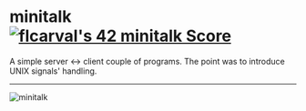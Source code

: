 # minitalk [![flcarval's 42 minitalk Score](https://badge42.vercel.app/api/v2/cl1lmiew3000609l599o75f45/project/2519616)](https://github.com/JaeSeoKim/badge42)
A simple server &lt;-> client couple of programs. The point was to introduce UNIX signals' handling.

---------------------------

![minitalk](https://user-images.githubusercontent.com/79296277/168318870-7adf4c77-e68d-4846-bead-d58faa3c5ef0.gif)
